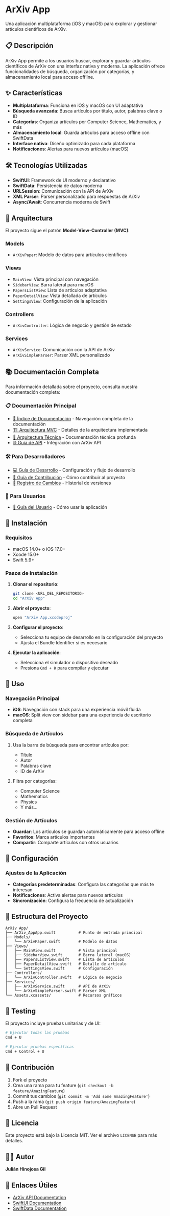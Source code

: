 # ArXiv App

Una aplicación multiplataforma (iOS y macOS) para explorar y gestionar artículos científicos de ArXiv.

## 📋 Descripción

ArXiv App permite a los usuarios buscar, explorar y guardar artículos científicos de ArXiv con una interfaz nativa y moderna. La aplicación ofrece funcionalidades de búsqueda, organización por categorías, y almacenamiento local para acceso offline.

## ✨ Características

- **Multiplataforma**: Funciona en iOS y macOS con UI adaptativa
- **Búsqueda avanzada**: Busca artículos por título, autor, palabras clave o ID
- **Categorías**: Organiza artículos por Computer Science, Mathematics, y más
- **Almacenamiento local**: Guarda artículos para acceso offline con SwiftData
- **Interface nativa**: Diseño optimizado para cada plataforma
- **Notificaciones**: Alertas para nuevos artículos (macOS)

## 🛠 Tecnologías Utilizadas

- **SwiftUI**: Framework de UI moderno y declarativo
- **SwiftData**: Persistencia de datos moderna
- **URLSession**: Comunicación con la API de ArXiv
- **XML Parser**: Parser personalizado para respuestas de ArXiv
- **Async/Await**: Concurrencia moderna de Swift

## 📱 Arquitectura

El proyecto sigue el patrón **Model-View-Controller (MVC)**:

### Models
- `ArXivPaper`: Modelo de datos para artículos científicos

### Views
- `MainView`: Vista principal con navegación
- `SidebarView`: Barra lateral para macOS
- `PapersListView`: Lista de artículos adaptativa
- `PaperDetailView`: Vista detallada de artículos
- `SettingsView`: Configuración de la aplicación

### Controllers
- `ArXivController`: Lógica de negocio y gestión de estado

### Services
- `ArXivService`: Comunicación con la API de ArXiv
- `ArXivSimpleParser`: Parser XML personalizado

## 📚 Documentación Completa

Para información detallada sobre el proyecto, consulta nuestra documentación completa:

### 📋 Documentación Principal
- [📖 Índice de Documentación](DOCUMENTATION.md) - Navegación completa de la documentación
- [🏗️ Arquitectura MVC](README_MVC.md) - Detalles de la arquitectura implementada
- [🔧 Arquitectura Técnica](docs/ARCHITECTURE.md) - Documentación técnica profunda
- [🌐 Guía de API](docs/API_GUIDE.md) - Integración con ArXiv API

### 🛠 Para Desarrolladores
- [💻 Guía de Desarrollo](docs/DEVELOPMENT.md) - Configuración y flujo de desarrollo
- [🤝 Guía de Contribución](docs/CONTRIBUTING.md) - Cómo contribuir al proyecto
- [📝 Registro de Cambios](docs/CHANGELOG.md) - Historial de versiones

### 👥 Para Usuarios
- [📱 Guía del Usuario](docs/USER_GUIDE.md) - Cómo usar la aplicación

## 🚀 Instalación

### Requisitos

- macOS 14.0+ o iOS 17.0+
- Xcode 15.0+
- Swift 5.9+

### Pasos de instalación

1. **Clonar el repositorio**:
   ```bash
   git clone <URL_DEL_REPOSITORIO>
   cd "ArXiv App"
   ```

2. **Abrir el proyecto**:
   ```bash
   open "ArXiv App.xcodeproj"
   ```

3. **Configurar el proyecto**:
   - Selecciona tu equipo de desarrollo en la configuración del proyecto
   - Ajusta el Bundle Identifier si es necesario

4. **Ejecutar la aplicación**:
   - Selecciona el simulador o dispositivo deseado
   - Presiona `Cmd + R` para compilar y ejecutar

## 📖 Uso

### Navegación Principal

- **iOS**: Navegación con stack para una experiencia móvil fluida
- **macOS**: Split view con sidebar para una experiencia de escritorio completa

### Búsqueda de Artículos

1. Usa la barra de búsqueda para encontrar artículos por:
   - Título
   - Autor
   - Palabras clave
   - ID de ArXiv

2. Filtra por categorías:
   - Computer Science
   - Mathematics
   - Physics
   - Y más...

### Gestión de Artículos

- **Guardar**: Los artículos se guardan automáticamente para acceso offline
- **Favoritos**: Marca artículos importantes
- **Compartir**: Comparte artículos con otros usuarios

## 🔧 Configuración

### Ajustes de la Aplicación

- **Categorías predeterminadas**: Configura las categorías que más te interesan
- **Notificaciones**: Activa alertas para nuevos artículos
- **Sincronización**: Configura la frecuencia de actualización

## 📁 Estructura del Proyecto

```
ArXiv App/
├── ArXiv_AppApp.swift          # Punto de entrada principal
├── Models/
│   └── ArXivPaper.swift        # Modelo de datos
├── Views/
│   ├── MainView.swift          # Vista principal
│   ├── SidebarView.swift       # Barra lateral (macOS)
│   ├── PapersListView.swift    # Lista de artículos
│   ├── PaperDetailView.swift   # Detalle de artículo
│   └── SettingsView.swift      # Configuración
├── Controllers/
│   └── ArXivController.swift   # Lógica de negocio
├── Services/
│   ├── ArXivService.swift      # API de ArXiv
│   └── ArXivSimpleParser.swift # Parser XML
└── Assets.xcassets/            # Recursos gráficos
```

## 🧪 Testing

El proyecto incluye pruebas unitarias y de UI:

```bash
# Ejecutar todas las pruebas
Cmd + U

# Ejecutar pruebas específicas
Cmd + Control + U
```

## 📝 Contribución

1. Fork el proyecto
2. Crea una rama para tu feature (`git checkout -b feature/AmazingFeature`)
3. Commit tus cambios (`git commit -m 'Add some AmazingFeature'`)
4. Push a la rama (`git push origin feature/AmazingFeature`)
5. Abre un Pull Request

## 📄 Licencia

Este proyecto está bajo la Licencia MIT. Ver el archivo `LICENSE` para más detalles.

## 👨‍💻 Autor

**Julián Hinojosa Gil**

## 🔗 Enlaces Útiles

- [ArXiv API Documentation](https://arxiv.org/help/api)
- [SwiftUI Documentation](https://developer.apple.com/documentation/swiftui)
- [SwiftData Documentation](https://developer.apple.com/documentation/swiftdata)
